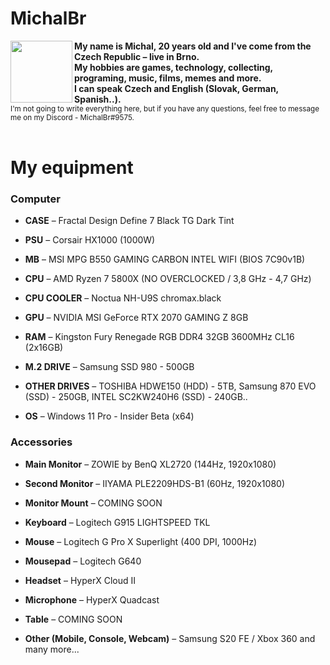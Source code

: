 <h1> MichalBr </h1>

<img width=99 height=99 align="left" src="https://lh3.googleusercontent.com/drive-viewer/AAOQEOR4_111Ow0AchGIGBLJhrqatKmaIwRiGJljdvD8Wi0Hxiwfori2NZpCXZpqRqdO16LPcy_ULX4WdYFDp_lCF31hcV-P7Q=w1920-h961"></img>

<b>My name is Michal, 20 years old and I've come from the Czech Republic – live in Brno.<br>
My hobbies are games, technology, collecting, programing, music, films, memes and more.<br>
I can speak Czech and English (Slovak, German, Spanish..).<br></b>
<small>I'm not going to write everything here, but if you have any questions, feel free to message me on my Discord - MichalBr#9575.</small><br><br>
  
<h1> My equipment </h1>

<h3> Computer </h3>

<ul><li><p><b>CASE</b> – Fractal Design Define 7 Black TG Dark Tint</li>
<li><p><b>PSU</b> – Corsair HX1000 (1000W)</li> 
<li><p><b>MB</b> – MSI MPG B550 GAMING CARBON INTEL WIFI (BIOS 7C90v1B)</li>
<li><p><b>CPU</b> – AMD Ryzen 7 5800X (NO OVERCLOCKED / 3,8 GHz - 4,7 GHz)</li>
<li><p><b>CPU COOLER</b> – Noctua NH-U9S chromax.black</li>
<li><p><b>GPU</b> – NVIDIA MSI GeForce RTX 2070 GAMING Z 8GB</li>
<li><p><b>RAM</b> – Kingston Fury Renegade RGB DDR4 32GB 3600MHz CL16 (2x16GB)</li>
<li><p><b>M.2 DRIVE</b> – Samsung SSD 980 - 500GB</li>
<li><p><b>OTHER DRIVES</b> – TOSHIBA HDWE150 (HDD) - 5TB, Samsung 870 EVO (SSD) - 250GB, INTEL SC2KW240H6 (SSD) - 240GB..</li>
<li><p><b>OS</b> – Windows 11 Pro - Insider Beta (x64)</li></ul>

<h3> Accessories </h3>

<ul><li><p><b>Main Monitor</b> – ZOWIE by BenQ XL2720 (144Hz, 1920x1080)</li>
<li><p><b>Second Monitor</b> – IIYAMA PLE2209HDS-B1 (60Hz, 1920x1080)</li>
<li><p><b>Monitor Mount</b> – COMING SOON</li>
<li><p><b>Keyboard</b> – Logitech G915 LIGHTSPEED TKL</li>
<li><p><b>Mouse</b> – Logitech G Pro X Superlight (400 DPI, 1000Hz)</li>
<li><p><b>Mousepad</b> – Logitech G640</li>
<li><p><b>Headset</b> – HyperX Cloud II</li>
<li><p><b>Microphone</b> – HyperX Quadcast</li>
<li><p><b>Table</b> – COMING SOON</li>
<li><p><b>Other (Mobile, Console, Webcam)</b> – Samsung S20 FE / Xbox 360 and many more...</li></ul>
